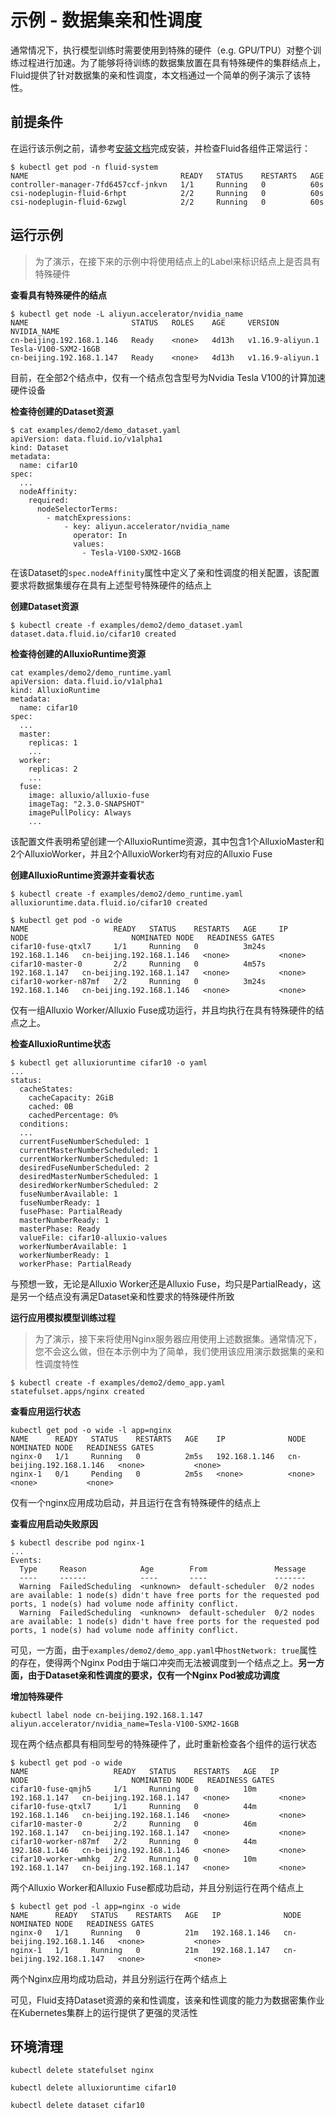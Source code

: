 # 示例 - 数据集亲和性调度
通常情况下，执行模型训练时需要使用到特殊的硬件（e.g. GPU/TPU）对整个训练过程进行加速。为了能够将待训练的数据集放置在具有特殊硬件的集群结点上，Fluid提供了针对数据集的亲和性调度，本文档通过一个简单的例子演示了该特性。

## 前提条件
在运行该示例之前，请参考[安装文档](../../docs/installation_cn/README.md)完成安装，并检查Fluid各组件正常运行：
```shell script
$ kubectl get pod -n fluid-system
NAME                                  READY   STATUS    RESTARTS   AGE
controller-manager-7fd6457ccf-jnkvn   1/1     Running   0          60s
csi-nodeplugin-fluid-6rhpt            2/2     Running   0          60s
csi-nodeplugin-fluid-6zwgl            2/2     Running   0          60s
```

## 运行示例
> 为了演示，在接下来的示例中将使用结点上的Label来标识结点上是否具有特殊硬件

**查看具有特殊硬件的结点**
```shell script
$ kubectl get node -L aliyun.accelerator/nvidia_name
NAME                       STATUS   ROLES    AGE     VERSION            NVIDIA_NAME
cn-beijing.192.168.1.146   Ready    <none>   4d13h   v1.16.9-aliyun.1   Tesla-V100-SXM2-16GB
cn-beijing.192.168.1.147   Ready    <none>   4d13h   v1.16.9-aliyun.1   
```
目前，在全部2个结点中，仅有一个结点包含型号为Nvidia Tesla V100的计算加速硬件设备

**检查待创建的Dataset资源**
```shell script
$ cat examples/demo2/demo_dataset.yaml
apiVersion: data.fluid.io/v1alpha1
kind: Dataset
metadata:
  name: cifar10
spec:
  ...
  nodeAffinity:
    required:
      nodeSelectorTerms:
        - matchExpressions:
            - key: aliyun.accelerator/nvidia_name
              operator: In
              values:
                - Tesla-V100-SXM2-16GB
```
在该Dataset的`spec.nodeAffinity`属性中定义了亲和性调度的相关配置，该配置要求将数据集缓存在具有上述型号特殊硬件的结点上

**创建Dataset资源**
```shell script
$ kubectl create -f examples/demo2/demo_dataset.yaml
dataset.data.fluid.io/cifar10 created
```

**检查待创建的AlluxioRuntime资源**
```shell script
cat examples/demo2/demo_runtime.yaml
apiVersion: data.fluid.io/v1alpha1
kind: AlluxioRuntime
metadata:
  name: cifar10
spec:
  ...
  master:
    replicas: 1
    ...
  worker:
    replicas: 2
    ...
  fuse:
    image: alluxio/alluxio-fuse
    imageTag: "2.3.0-SNAPSHOT"
    imagePullPolicy: Always
    ...
```
该配置文件表明希望创建一个AlluxioRuntime资源，其中包含1个AlluxioMaster和2个AlluxioWorker，并且2个AlluxioWorker均有对应的Alluxio Fuse

**创建AlluxioRuntime资源并查看状态**
```shell script
$ kubectl create -f examples/demo2/demo_runtime.yaml
alluxioruntime.data.fluid.io/cifar10 created

$ kubectl get pod -o wide
NAME                   READY   STATUS    RESTARTS   AGE     IP              NODE                       NOMINATED NODE   READINESS GATES
cifar10-fuse-qtxl7     1/1     Running   0          3m24s   192.168.1.146   cn-beijing.192.168.1.146   <none>           <none>
cifar10-master-0       2/2     Running   0          4m57s   192.168.1.147   cn-beijing.192.168.1.147   <none>           <none>
cifar10-worker-n87mf   2/2     Running   0          3m24s   192.168.1.146   cn-beijing.192.168.1.146   <none>           <none>
```
仅有一组Alluxio Worker/Alluxio Fuse成功运行，并且均执行在具有特殊硬件的结点之上。

**检查AlluxioRuntime状态**
```shell script
$ kubectl get alluxioruntime cifar10 -o yaml
...
status:
  cacheStates:
    cacheCapacity: 2GiB
    cached: 0B
    cachedPercentage: 0%
  conditions:
  ...
  currentFuseNumberScheduled: 1
  currentMasterNumberScheduled: 1
  currentWorkerNumberScheduled: 1
  desiredFuseNumberScheduled: 2
  desiredMasterNumberScheduled: 1
  desiredWorkerNumberScheduled: 2
  fuseNumberAvailable: 1
  fuseNumberReady: 1
  fusePhase: PartialReady
  masterNumberReady: 1
  masterPhase: Ready
  valueFile: cifar10-alluxio-values
  workerNumberAvailable: 1
  workerNumberReady: 1
  workerPhase: PartialReady
```
与预想一致，无论是Alluxio Worker还是Alluxio Fuse，均只是PartialReady，这是另一个结点没有满足Dataset亲和性要求的特殊硬件所致

**运行应用模拟模型训练过程**
> 为了演示，接下来将使用Nginx服务器应用使用上述数据集。通常情况下，您不会这么做，但在本示例中为了简单，我们使用该应用演示数据集的亲和性调度特性

```shell script
$ kubectl create -f examples/demo2/demo_app.yaml 
statefulset.apps/nginx created
```

**查看应用运行状态**
```shell script
kubectl get pod -o wide -l app=nginx
NAME      READY   STATUS    RESTARTS   AGE    IP              NODE                       NOMINATED NODE   READINESS GATES
nginx-0   1/1     Running   0          2m5s   192.168.1.146   cn-beijing.192.168.1.146   <none>           <none>
nginx-1   0/1     Pending   0          2m5s   <none>          <none>                     <none>           <none>
```
仅有一个nginx应用成功启动，并且运行在含有特殊硬件的结点上

**查看应用启动失败原因**
```shell script
$ kubectl describe pod nginx-1
...
Events:
  Type     Reason            Age        From               Message
  ----     ------            ----       ----               -------
  Warning  FailedScheduling  <unknown>  default-scheduler  0/2 nodes are available: 1 node(s) didn't have free ports for the requested pod ports, 1 node(s) had volume node affinity conflict.
  Warning  FailedScheduling  <unknown>  default-scheduler  0/2 nodes are available: 1 node(s) didn't have free ports for the requested pod ports, 1 node(s) had volume node affinity conflict.
```
可见，一方面，由于`examples/demo2/demo_app.yaml`中`hostNetwork: true`属性的存在，使得两个Nginx Pod由于端口冲突而无法被调度到一个结点之上。**另一方面，由于Dataset亲和性调度的要求，仅有一个Nginx Pod被成功调度**

**增加特殊硬件**
```shell script
kubectl label node cn-beijing.192.168.1.147 aliyun.accelerator/nvidia_name=Tesla-V100-SXM2-16GB
```
现在两个结点都具有相同型号的特殊硬件了，此时重新检查各个组件的运行状态
```shell script
$ kubectl get pod -o wide
NAME                   READY   STATUS    RESTARTS   AGE   IP              NODE                       NOMINATED NODE   READINESS GATES
cifar10-fuse-qmjh5     1/1     Running   0          10m   192.168.1.147   cn-beijing.192.168.1.147   <none>           <none>
cifar10-fuse-qtxl7     1/1     Running   0          44m   192.168.1.146   cn-beijing.192.168.1.146   <none>           <none>
cifar10-master-0       2/2     Running   0          46m   192.168.1.147   cn-beijing.192.168.1.147   <none>           <none>
cifar10-worker-n87mf   2/2     Running   0          44m   192.168.1.146   cn-beijing.192.168.1.146   <none>           <none>
cifar10-worker-wmhkg   2/2     Running   0          10m   192.168.1.147   cn-beijing.192.168.1.147   <none>           <none>
```
两个Alluxio Worker和Alluxio Fuse都成功启动，并且分别运行在两个结点上

```shell script
$ kubectl get pod -l app=nginx -o wide
NAME      READY   STATUS    RESTARTS   AGE   IP              NODE                       NOMINATED NODE   READINESS GATES
nginx-0   1/1     Running   0          21m   192.168.1.146   cn-beijing.192.168.1.146   <none>           <none>
nginx-1   1/1     Running   0          21m   192.168.1.147   cn-beijing.192.168.1.147   <none>           <none>
```
两个Nginx应用均成功启动，并且分别运行在两个结点上

可见，Fluid支持Dataset资源的亲和性调度，该亲和性调度的能力为数据密集作业在Kubernetes集群上的运行提供了更强的灵活性

## 环境清理
```shell script
kubectl delete statefulset nginx

kubectl delete alluxioruntime cifar10

kubectl delete dataset cifar10
```













